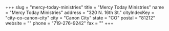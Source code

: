 +++
slug = "mercy-today-ministries"
title = "Mercy Today Ministries"
name = "Mercy Today Ministries"
address = "320 N. 16th St."
cityIndexKey = "city-co-canon-city"
city = "Canon City"
state = "CO"
postal = "81212"
website = ""
phone = "719-276-9242"
fax = ""
+++

